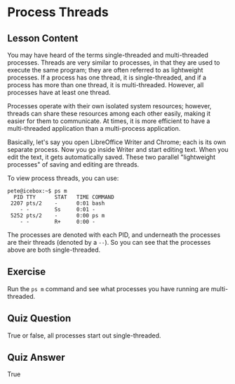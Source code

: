 # Process Threads

## Lesson Content

You may have heard of the terms single-threaded and multi-threaded processes. Threads are very similar to processes, in that they are used to execute the same program; they are often referred to as lightweight processes. If a process has one thread, it is single-threaded, and if a process has more than one thread, it is multi-threaded. However, all processes have at least one thread.

Processes operate with their own isolated system resources; however, threads can share these resources among each other easily, making it easier for them to communicate. At times, it is more efficient to have a multi-threaded application than a multi-process application.

Basically, let's say you open LibreOffice Writer and Chrome; each is its own separate process. Now you go inside Writer and start editing text. When you edit the text, it gets automatically saved. These two parallel "lightweight processes" of saving and editing are threads.

To view process threads, you can use:

```plaintext
pete@icebox:~$ ps m
  PID TTY      STAT   TIME COMMAND
 2207 pts/2    -      0:01 bash
    - -        Ss     0:01 -
 5252 pts/2    -      0:00 ps m
    - -        R+     0:00 -
```

The processes are denoted with each PID, and underneath the processes are their threads (denoted by a `--`). So you can see that the processes above are both single-threaded.

## Exercise

Run the `ps m` command and see what processes you have running are multi-threaded.

## Quiz Question

True or false, all processes start out single-threaded.

## Quiz Answer

True
